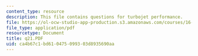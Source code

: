```yaml
---
content_type: resource
description: This file contains questions for turbojet performance.
file: https://ol-ocw-studio-app-production.s3.amazonaws.com/courses/16-01-unified-engineering-i-ii-iii-iv-fall-2005-spring-2006/ca4b67c1bd610475099303d8935690aa_q21.PDF
file_type: application/pdf
resourcetype: Document
title: q21.PDF
uid: ca4b67c1-bd61-0475-0993-03d8935690aa
---
```

